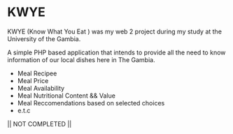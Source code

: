 # KWYE
KWYE (Know What You Eat ) was my web 2 project during my study at the University of the Gambia.  


A simple PHP based application that intends to provide all the need to know information of our local dishes here in The Gambia. 
  - Meal Recipee
  - Meal Price
  - Meal Availability
  - Meal Nutritional Content && Value 
  - Meal Reccomendations based on selected choices
  - e.t.c 
  
|| NOT COMPLETED ||
